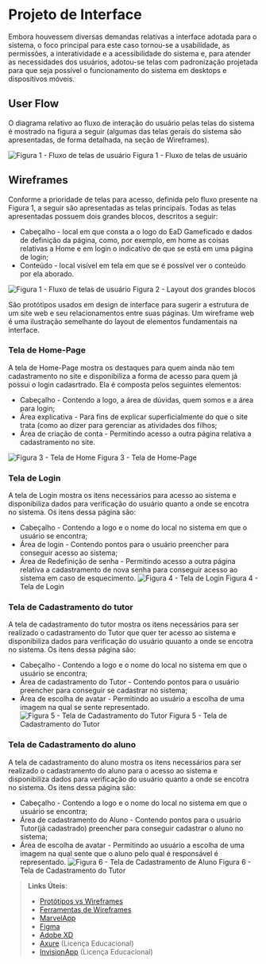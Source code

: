 
# Projeto de Interface

Embora houvessem diversas demandas relativas a interface adotada para o sistema, o foco principal para este caso tornou-se a usabilidade, as permissões, a interatividade e a acessibilidade do sistema e, para atender as necessidades dos usuários, adotou-se telas com padronização projetada para que seja possível o funcionamento do sistema em desktops e dispositivos móveis.

## User Flow

O diagrama relativo ao fluxo de interação do usuário pelas telas do sistema é mostrado na figura a seguir (algumas das telas gerais do sistema são apresentadas, de forma detalhada, na seção de Wireframes).

![Figura 1 - Fluxo de telas de usuário ](img/Diagrama.jpeg)
Figura 1 - Fluxo de telas de usuário

## Wireframes

Conforme a prioridade de telas para acesso, definida pelo fluxo presente na Figura 1, a seguir são apresentadas as telas principais. Todas as telas apresentadas possuem dois grandes blocos, descritos a seguir: 
* Cabeçalho - local em que consta a o logo do EaD  Gameficado e dados de definição da página, como, por exemplo, em home as coisas relativas a Home e em login o indicativo de que se está em uma página de login;
* Conteúdo - local visível em tela em que se é possível ver o conteúdo por ela aborado.

![Figura 1 - Fluxo de telas de usuário ](img/Layout-de-Paginas.jpg)
Figura 2 - Layout dos grandes blocos

São protótipos usados em design de interface para sugerir a estrutura de um site web e seu relacionamentos entre suas páginas. Um wireframe web é uma ilustração semelhante do layout de elementos fundamentais na interface.

### Tela de Home-Page

A tela de Home-Page mostra os destaques para quem ainda não tem cadastramento no site e disponibiliza a forma de acesso para quem já possui o login cadasrtrado. Ela é composta pelos seguintes elementos:
* Cabeçalho - Contendo a logo, a área de dúvidas, quem somos e a área para login;
* Área explicativa - Para fins de explicar superficialmente do que o site trata (como ao dizer para gerenciar as atividades dos filhos;
* Área de criação de conta - Permitindo acesso a outra página relativa a cadastramento no site.

![Figura 3 - Tela de Home ](img/Home.jpg)
Figura 3 - Tela de Home-Page

### Tela de Login

A tela de Login mostra os itens necessários para acesso ao sistema e disponibiliza dados para verificação do usuário quanto a onde se encotra no sistema. Os itens dessa página são:
* Cabeçalho - Contendo a logo e o nome do local no sistema em que o usuário se encontra;
* Área de login - Contendo pontos para o usuário preencher para conseguir acesso ao sistema;
* Área de Redefinição de senha - Permitindo acesso a outra página relativa a cadastramento de nova senha para conseguir acesso ao sistema em caso de esquecimento.
![Figura 4 - Tela de Login ](img/Login.jpg)
Figura 4 - Tela de Login

### Tela de Cadastramento do tutor
A tela de cadastramento do tutor mostra os itens necessários para ser realizado o cadastramento do Tutor que quer ter acesso ao sistema e disponibiliza dados para verificação do usuário quuanto a onde se encotra no sistema. Os itens dessa página são:
* Cabeçalho - Contendo a logo e o nome do local no sistema em que o usuário se encontra;
* Área de cadastramento do Tutor - Contendo pontos para o usuário preencher para conseguir se cadastrar no sistema;
* Área de escolha de avatar - Permitindo ao usuário a escolha de uma imagem na qual se sente representado.
![Figura 5 - Tela de Cadastramento do Tutor](img/Cadastro_do_tutor.jpg)
Figura 5 - Tela de Cadastramento do Tutor

### Tela de Cadastramento do aluno
A tela de cadastramento do aluno mostra os itens necessários para ser realizado o cadastramento do aluno para o acesso ao sistema e disponibiliza dados para verificação do usuário quanto a onde se encotra no sistema. Os itens dessa página são:
* Cabeçalho - Contendo a logo e o nome do local no sistema em que o usuário se encontra;
* Área de cadastramento do Aluno - Contendo pontos para o usuário Tutor(já cadastrado) preencher para conseguir cadastrar o aluno no sistema;
* Área de escolha de avatar - Permitindo ao usuário a escolha de uma imagem na qual sente que o aluno pelo qual é responsável é representado.
![Figura 6 - Tela de Cadastramento de Aluno](img/Cadastro-do-Aluno.jpg)
Figura 6 - Tela de Cadastramento do Tutor
 
> **Links Úteis**:
> - [Protótipos vs Wireframes](https://www.nngroup.com/videos/prototypes-vs-wireframes-ux-projects/)
> - [Ferramentas de Wireframes](https://rockcontent.com/blog/wireframes/)
> - [MarvelApp](https://marvelapp.com/developers/documentation/tutorials/)
> - [Figma](https://www.figma.com/)
> - [Adobe XD](https://www.adobe.com/br/products/xd.html#scroll)
> - [Axure](https://www.axure.com/edu) (Licença Educacional)
> - [InvisionApp](https://www.invisionapp.com/) (Licença Educacional)
